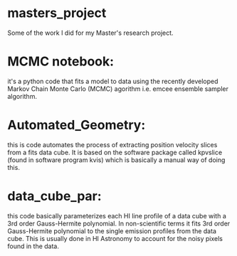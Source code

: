 # masters_project

Some of the work I did for my Master's research project.

 # MCMC notebook:
 it's a python code that fits a model to data using the recently developed Markov Chain Monte Carlo (MCMC) agorithm i.e. emcee ensemble sampler algorithm.
 
# Automated_Geometry:
this is code automates the process of extracting position velocity slices from a fits data cube. It is based on the software package called kpvslice (found in software program kvis) which is basically a manual way of doing this.

# data_cube_par:
this code basically parameterizes each HI line profile of a data cube with a 3rd order Gauss-Hermite polynomial. In non-scientific terms it fits 3rd order Gauss-Hermite polynomial to the single emission profiles from the data cube. This is usually done in HI Astronomy to account for the noisy pixels found in the data.
